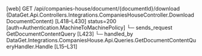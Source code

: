 [web] GET /api/companies-house/document/{documentId}/download  (DataGet.Api.Controllers.Integrations.CompaniesHouseController.DownloadDocumentContent)  [L418–L430] status=200 [auth=Authentication.MachineToMachinePolicy]
  └─ sends_request GetDocumentContentQuery [L423]
    └─ handled_by DataGet.Integrations.CompaniesHouse.Api.Queries.GetDocumentContentQueryHandler.Handle [L15–L31]

